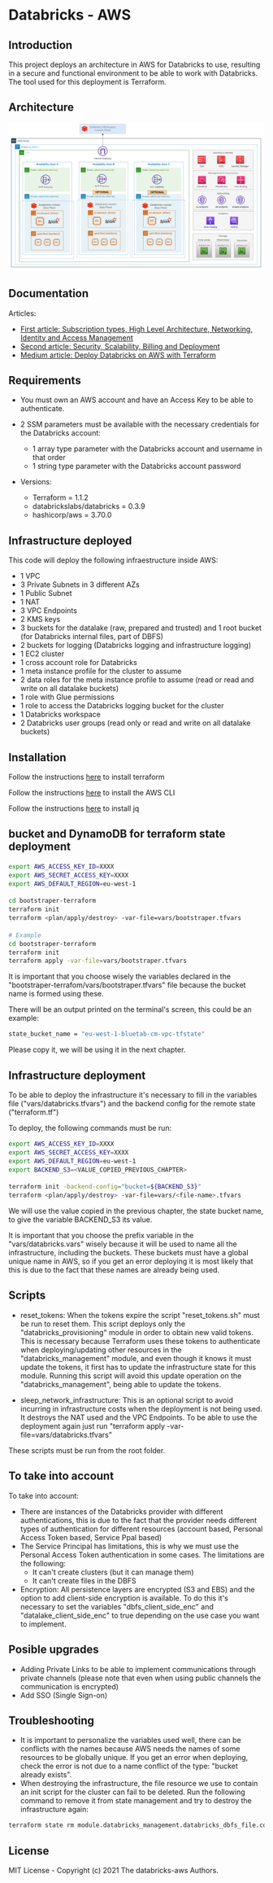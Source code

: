 # Databricks - AWS


## Introduction

This project deploys an architecture in AWS for Databricks to use, resulting in a secure and functional environment to be able to work with Databricks. The tool used for this deployment is Terraform.

## Architecture

![Alt text](images/architecture-overview.png?raw=true "Title")

## Documentation

Articles:
 - [First article: Subscription types, High Level Architecture, Networking, Identity and Access Management](https://bluetab.net/en/databricks-sobre-aws-una-perspectiva-de-arquitectura-parte-1/)
 - [Second article: Security, Scalability, Billing and Deployment](https://www.bluetab.net/en/databricks-on-aws-an-architectural-perspective-part-2/)
 - [Medium article: Deploy Databricks on AWS with Terraform](https://medium.com/@a.jaenrev/deploy-databricks-on-aws-with-terraform-71772b4a04dc)

## Requirements

- You must own an AWS account and have an Access Key to be able to authenticate.

- 2 SSM parameters must be available with the necessary credentials for the Databricks account:
    - 1 array type parameter with the Databricks account and username in that order
    - 1 string type parameter with the Databricks account password

- Versions:
    - Terraform = 1.1.2
    - databrickslabs/databricks = 0.3.9
    - hashicorp/aws = 3.70.0

## Infrastructure deployed

This code will deploy the following infraestructure inside AWS:
- 1 VPC
- 3 Private Subnets in 3 different AZs
- 1 Public Subnet
- 1 NAT 
- 3 VPC Endpoints
- 2 KMS keys
- 3 buckets for the datalake (raw, prepared and trusted) and 1 root bucket (for Databricks internal files, part of DBFS)
- 2 buckets for logging (Databricks logging and infrastructure logging)
- 1 EC2 cluster
- 1 cross account role for Databricks
- 1 meta instance profile for the cluster to assume
- 2 data roles for the meta instance profile to assume (read or read and write on all datalake buckets)
- 1 role with Glue permissions
- 1 role to access the Databricks logging bucket for the cluster
- 1 Databricks workspace
- 2 Databricks user groups (read only or read and write on all datalake buckets)

## Installation

Follow the instructions [here](https://learn.hashicorp.com/tutorials/terraform/install-cli?in=terraform/aws-get-started#:~:text=popular%20package%20managers.-,%C2%BB,Install%20Terraform,-Manual%20installation) to install terraform

Follow the instructions [here](https://docs.aws.amazon.com/cli/latest/userguide/getting-started-install.html) to install the AWS CLI

Follow the instructions [here](https://cloudaffaire.com/faq/how-to-install-jq/) to install jq

## bucket and DynamoDB for terraform state deployment

```bash
export AWS_ACCESS_KEY_ID=XXXX
export AWS_SECRET_ACCESS_KEY=XXXX
export AWS_DEFAULT_REGION=eu-west-1

cd bootstraper-terraform
terraform init
terraform <plan/apply/destroy> -var-file=vars/bootstraper.tfvars

# Example
cd bootstraper-terraform
terraform init
terraform apply -var-file=vars/bootstraper.tfvars
```

It is important that you choose wisely the variables declared in the "bootstraper-terrafom/vars/bootstraper.tfvars" file because the bucket name is formed using these.

There will be an output printed on the terminal's screen, this could be an example:

```bash
state_bucket_name = "eu-west-1-bluetab-cm-vpc-tfstate"
```

Please copy it, we will be using it in the next chapter.

## Infrastructure deployment

To be able to deploy the infrastructure it's necessary to fill in the variables file ("vars/databricks.tfvars") and the backend config for the remote state ("terraform.tf")

To deploy, the following commands must be run:

```bash
export AWS_ACCESS_KEY_ID=XXXX
export AWS_SECRET_ACCESS_KEY=XXXX
export AWS_DEFAULT_REGION=eu-west-1
export BACKEND_S3=<VALUE_COPIED_PREVIOUS_CHAPTER>

terraform init -backend-config="bucket=${BACKEND_S3}"
terraform <plan/apply/destroy> -var-file=vars/<file-name>.tfvars
```

We will use the value copied in the previous chapter, the state bucket name, to give the variable BACKEND_S3 its value.

It is important that you choose the prefix variable in the "vars/databricks.vars" wisely because it will be used to name all the infrastructure, including the buckets. These buckets must have a global unique name in AWS, so if you get an error deploying it is most likely that this is due to the fact that these names are already being used.

## Scripts 

- reset_tokens: When the tokens expire the script "reset_tokens.sh" must be run to reset them. This script deploys only the "databricks_provisioning" module in order to obtain new valid tokens. This is necessary because Terraform uses these tokens to authenticate when deploying/updating other resources in the "databricks_management" module, and even though it knows it must update the tokens, it first has to update the infrastructure state for this module. Running this script will avoid this update operation on the "databricks_management", being able to update the tokens.

- sleep_network_infrastructure: This is an optional script to avoid incurring in infrastructure costs when the deployment is not being used. It destroys the NAT used and the VPC Endpoints. To be able to use the deployment again just run "terraform apply -var-file=vars/databricks.tfvars"

These scripts must be run from the root folder.

## To take into account

To take into account:

- There are instances of the Databricks provider with different authentications, this is due to the fact that the provider needs different types of authentication for different resources (account based, Personal Access Token based, Service Ppal based)
- The Service Principal has limitations, this is why we must use the Personal Access Token authentication in some cases. The limitations are the following:
    - It can't create clusters (but it can manage them)
    - It can't create files in the DBFS
- Encryption: All persistence layers are encrypted (S3 and EBS) and the option to add client-side encryption is available. To do this it's necessary to set the variables "dbfs_client_side_enc" and "datalake_client_side_enc" to true depending on the use case you want to implement.

## Posible upgrades

- Adding Private Links to be able to implement communications through private channels (please note that even when using public channels the communication is encrypted)
- Add SSO (Single Sign-on)

## Troubleshooting

- It is important to personalize the variables used well, there can be conflicts with the names because AWS needs the names of some resources to be globally unique. If you get an error when deploying, check the error is not due to a name conflict of the type: "bucket already exists".
- When destroying the infrastructure, the file resource we use to contain an init script for the cluster can fail to be deleted. Run the following command to remove it from state management and try to destroy the infrastructure again:

```bash
terraform state rm module.databricks_management.databricks_dbfs_file.core_site_config
```

## License

MIT License - Copyright (c) 2021 The databricks-aws Authors.